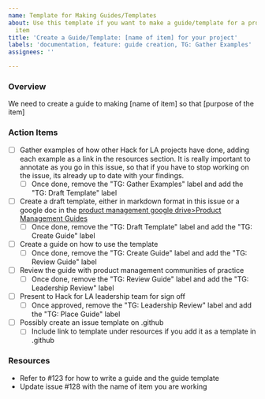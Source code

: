 ```yaml
---
name: Template for Making Guides/Templates
about: Use this template if you want to make a guide/template for a product management
  item
title: 'Create a Guide/Template: [name of item] for your project'
labels: 'documentation, feature: guide creation, TG: Gather Examples'
assignees: ''

---
```


### Overview
We need to create a guide to making [name of item] so that [purpose of the item]

### Action Items
- [ ] Gather examples of how other Hack for LA projects have done, adding each example as a link in the resources section. It is really important to annotate as you go in this issue, so that if you have to stop working on the issue, its already up to date with your findings.
   - [ ] Once done, remove the "TG: Gather Examples" label and add the "TG: Draft Template" label
- [ ] Create a draft template, either in markdown format in this issue or a google doc in the [product management google drive>Product Management Guides](https://drive.google.com/drive/folders/1u9YOTWevHwEiHP8-r8d00rlqOn6q8e-5?usp=sharing)
    - [ ] Once done, remove the "TG: Draft Template" label and add the "TG: Create Guide" label
- [ ] Create a guide on how to use the template 
   - [ ] Once done, remove the "TG: Create Guide" label and add the "TG: Review Guide" label
- [ ] Review the guide with product management communities of practice
   - [ ] Once done, remove the "TG: Review Guide" label and add the "TG: Leadership Review" label
- [ ] Present to Hack for LA leadership team for sign off
   - [ ] Once approved, remove the "TG: Leadership Review" label and add the "TG: Place Guide" label
- [ ] Possibly create an issue template on .github 
   - [ ] Include link to template under resources if you add it as a template in .github

### Resources
- Refer to #123 for how to write a guide and the guide template
- Update issue #128 with the name of item you are working
